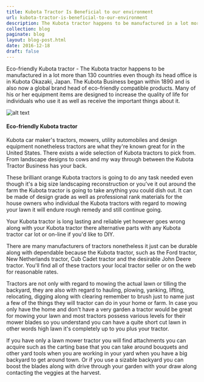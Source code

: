 ```yaml
---
title: Kubota Tractor Is Beneficial to our environment
url: kubota-tractor-is-beneficial-to-our-environment
description: The Kubota tractor happens to be manufactured in a lot more than 130 countries even though its head office is in Kubota Okazaki, Japan.
collection: blog
paginate: blog
layout: blog-post.html
date: 2016-12-18
draft: false
---
```


Eco-friendly Kubota tractor - The Kubota tractor happens to be manufactured in a lot more than 130 countries even though its head office is in Kubota Okazaki, Japan. The Kubota Business began within 1890 and is also now a global brand head of eco-friendly compatible products. Many of his or her equipment items are designed to increase the quality of life for individuals who use it as well as receive the important things about it.

![alt text][Eco-friendly-Kubota-tractor]
#### Eco-friendly Kubota tractor ####
Kubota car maker's tractors, mowers, utility automobiles and design equipment nonetheless tractors are what they're known great for in the United States. There exists a wide selection of Kubota tractors to pick from. From landscape designs to cows and my way through between the Kubota Tractor Business has your back.

These brilliant orange Kubota tractors is going to do any task needed even though it's a big size landscaping reconstruction or you've it out around the farm the Kubota tractor is going to take anything you could dish out. It can be made of design grade as well as professional rank materials for the house owners who individual the Kubota tractors with regard to mowing your lawn it will endure rough remedy and still continue going.

Your Kubota tractor is long lasting and reliable yet however goes wrong along with your Kubota tractor there alternative parts with any Kubota tractor car lot or on-line if you'd like to DIY.

There are many manufacturers of tractors nonetheless it just can be durable along with dependable because the Kubota tractor, such as the Ford tractor, New Netherlands tractor, Cub Cadet tractor and the desirable John Deere tractor. You'll find all of these tractors your local tractor seller or on the web for reasonable rates.

Tractors are not only with regard to mowing the actual lawn or tilling the backyard, they are also with regard to hauling, plowing, yanking, lifting, relocating, digging along with clearing remember to brush just to name just a few of the things they will tractor can do in your home or farm. In case you only have the home and don't have a very garden a tractor would be great for mowing your lawn and most tractors possess various levels for their mower blades so you understand you can have a quite short cut lawn in other words high lawn it's completely up to you plus your tractor.

If you have only a lawn mower tractor you will find attachments you can acquire such as the carting base that you can take around bouquets and other yard tools when you are working in your yard when you have a big backyard to get around town. Or if you use a sizable backyard you can boost the blades along with drive through your garden with your draw along contacting the veggies at the harvest.

[Eco-friendly-Kubota-tractor]: /static/images/Eco-friendly-Kubota-tractor.png "Eco-friendly Kubota tractor"

